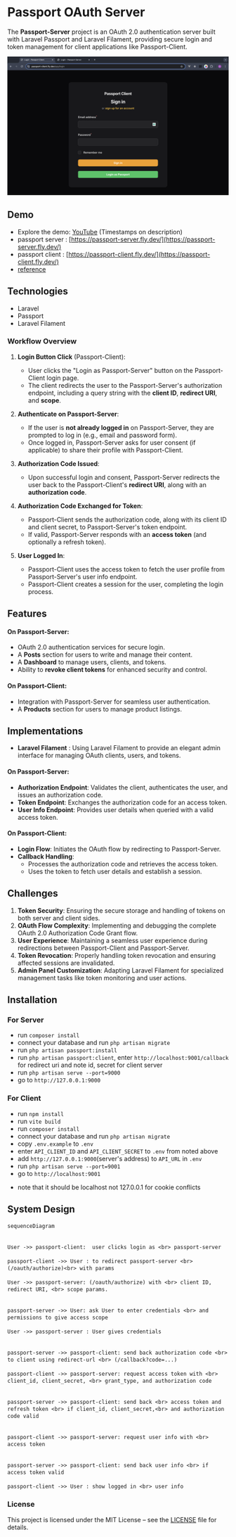 # Passport OAuth Server

The **Passport-Server** project is an OAuth 2.0 authentication server built with Laravel Passport and Laravel Filament, providing secure login and token management for client applications like Passport-Client.

![Alt Text](https://raw.githubusercontent.com/aungmoe32/cv/refs/heads/main/images/passport.png)

## Demo

- Explore the demo: [YouTube](https://youtu.be/I_8JTz8vass?si=7bpvZc2AQ1d8m_Wc) (Timestamps on description)
- passport server : [https://passport-server.fly.dev/](https://passport-server.fly.dev/)
- passport client : [https://passport-client.fly.dev/](https://passport-client.fly.dev/)
- [reference](https://medium.com/@vidura.prasangana16/what-is-oauth-2-0-476aabded278)

## Technologies

- Laravel
- Passport
- Laravel Filament

### Workflow Overview

1.  **Login Button Click** (Passport-Client):

    - User clicks the "Login as Passport-Server" button on the Passport-Client login page.
    - The client redirects the user to the Passport-Server's authorization endpoint, including a query string with the **client ID**, **redirect URI**, and **scope**.

2.  **Authenticate on Passport-Server**:

    - If the user is **not already logged in** on Passport-Server, they are prompted to log in (e.g., email and password form).
    - Once logged in, Passport-Server asks for user consent (if applicable) to share their profile with Passport-Client.

3.  **Authorization Code Issued**:

    - Upon successful login and consent, Passport-Server redirects the user back to the Passport-Client's **redirect URI**, along with an **authorization code**.

4.  **Authorization Code Exchanged for Token**:

    - Passport-Client sends the authorization code, along with its client ID and client secret, to Passport-Server's token endpoint.
    - If valid, Passport-Server responds with an **access token** (and optionally a refresh token).

5.  **User Logged In**:

    - Passport-Client uses the access token to fetch the user profile from Passport-Server's user info endpoint.
    - Passport-Client creates a session for the user, completing the login process.

## Features

#### On Passport-Server:

- OAuth 2.0 authentication services for secure login.
- A **Posts** section for users to write and manage their content.
- A **Dashboard** to manage users, clients, and tokens.
- Ability to **revoke client tokens** for enhanced security and control.

#### On Passport-Client:

- Integration with Passport-Server for seamless user authentication.
- A **Products** section for users to manage product listings.

## Implementations

- **Laravel Filament** : Using Laravel Filament to provide an elegant admin interface for managing OAuth clients, users, and tokens.

#### On Passport-Server:

- **Authorization Endpoint**: Validates the client, authenticates the user, and issues an authorization code.
- **Token Endpoint**: Exchanges the authorization code for an access token.
- **User Info Endpoint**: Provides user details when queried with a valid access token.

#### On Passport-Client:

- **Login Flow**: Initiates the OAuth flow by redirecting to Passport-Server.
- **Callback Handling**:
  - Processes the authorization code and retrieves the access token.
  - Uses the token to fetch user details and establish a session.

## Challenges

1.  **Token Security**: Ensuring the secure storage and handling of tokens on both server and client sides.
2.  **OAuth Flow Complexity**: Implementing and debugging the complete OAuth 2.0 Authorization Code Grant flow.
3.  **User Experience**: Maintaining a seamless user experience during redirections between Passport-Client and Passport-Server.
4.  **Token Revocation**: Properly handling token revocation and ensuring affected sessions are invalidated.
5.  **Admin Panel Customization**: Adapting Laravel Filament for specialized management tasks like token monitoring and user actions.

## Installation

### For Server

- run `composer install`
- connect your database and run `php artisan migrate`
- run `php artisan passport:install`
- run `php artisan passport:client`, enter `http://localhost:9001/callback` for redirect uri and note id, secret for client server
- run `php artisan serve --port=9000`
- go to `http://127.0.0.1:9000`

### For Client

- run `npm install`
- run `vite build`
- run `composer install`
- connect your database and run `php artisan migrate`
- copy `.env.example` to `.env`
- enter `API_CLIENT_ID` and `API_CLIENT_SECRET` to `.env` from noted above
- add `http://127.0.0.1:9000`(server's address) to `API_URL` in `.env`
- run `php artisan serve --port=9001`
- go to `http://localhost:9001`

* note that it should be localhost not 127.0.0.1 for cookie conflicts

## System Design

```mermaid
sequenceDiagram


User ->> passport-client:  user clicks login as <br> passport-server

passport-client ->> User : to redirect passport-server <br>(/oauth/authorize)<br> with params

User ->> passport-server: (/oauth/authorize) with <br> client ID, redirect URI, <br> scope params.


passport-server ->> User: ask User to enter credentials <br> and permissions to give access scope

User ->> passport-server : User gives credentials


passport-server ->> passport-client: send back authorization code <br> to client using redirect-url <br> (/callback?code=...)

passport-client ->> passport-server: request access token with <br> client_id, client_secret, <br> grant_type, and authorization code


passport-server ->> passport-client: send back <br> access token and refresh token <br> if client_id, client_secret,<br> and authorization code valid


passport-client ->> passport-server: request user info with <br> access token


passport-server ->> passport-client: send back user info <br> if access token valid

passport-client ->> User : show logged in <br> user info
```

### License

This project is licensed under the MIT License – see the [LICENSE](./LICENSE) file for details.
